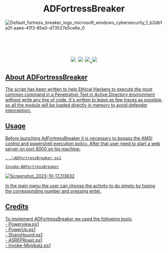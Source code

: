 <h1 align=center> ADFortressBreaker </h1>

![Default_fortress_breaker_logo_microsoft_windows_cybersecurity_1_b2db1a2f-aaee-41f3-85a0-d73527e5ce6e_0](https://github.com/m4rkh4ck/ADFortressBreaker/assets/92309458/08f54524-3a96-41a0-b294-da0514c611fd)

<h1 align=center><br><img src= https://img.shields.io/badge/Language-Powershell-blue> <img src= https://img.shields.io/badge/Version-v1.0-green> <a href= "https://www.linkedin.com/in/%F0%9F%92%BE-diego-marcaccio-06431970/"><img src= https://img.shields.io/badge/Follow-m4rkh4ck-black> <a href= "https://www.linkedin.com/in/antonio-migliuolo-723598207/"><img src= https://img.shields.io/badge/Follow-synackid-white></h1>

## About ADFortressBreaker
The script has been written to help Ethical Hackers to execute the most common command in a Penetration Test in Active Directory environment without write any line of code.
It's written to leave as few traces as possible, so all the module will be loaded directly in memory to avoid defender interception.

## Usage
Before launching AdFortressBreaker it is necessary to bypass the AMSI control and powershell execution policy. After that user need to start a web server on port 8000 on his machine:
```
. .\ADFortressBreaker.ps1
```
```
Invoke-ADFortressBreaker
```



![Screenshot_2023-10-17_113632](https://github.com/m4rkh4ck/ADFortressBreaker/assets/92309458/dd2e644b-48ed-45bb-9555-af8be53b35e5)

In the main menu the user can choose the activity to do simply by typing the corresponding number and pressing enter.

## Credits
To implement ADFortressBreaker we used the following tools: <br>
<a href= "https://github.com/PowerShellMafia/PowerSploit/blob/master/Recon/PowerView.ps1"> - Powerview.ps1</a> <br>
<a href= "https://github.com/PowerShellMafia/PowerSploit/blob/master/Privesc/PowerUp.ps1">- PowerUp.ps1</a> <br>
<a href= "https://github.com/BloodHoundAD/BloodHound/blob/master/Collectors/SharpHound.ps1">- SharpHound.ps1</a><br> 
<a href= "https://github.com/HarmJ0y/ASREPRoast/blob/master/ASREPRoast.ps1"> - ASREPRoast.ps1</a><br>
<a href= "https://github.com/PowerShellMafia/PowerSploit/blob/master/Exfiltration/Invoke-Mimikatz.ps1">- Invoke-Mimikatz.ps1</a><br> 
